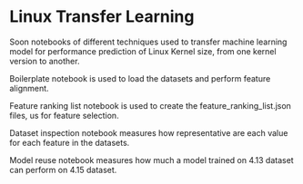 # Linux Transfer Learning

Soon notebooks of different techniques used to transfer machine learning model for performance prediction of Linux Kernel size, from one kernel version to another.


Boilerplate notebook is used to load the datasets and perform feature alignment.

Feature ranking list notebook is used to create the feature_ranking_list.json files, us for feature selection.

Dataset inspection notebook measures how representative are each value for each feature in the datasets.

Model reuse notebook measures how much a model trained on 4.13 dataset can perform on 4.15 dataset.